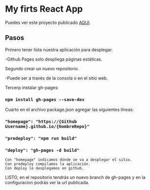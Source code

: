 # My firts React App

Puedes ver este proyecto publicado [AQUI](https://jonato96.github.io/jonathansanchez).

## Pasos

Primero tener lista nuestra aplicación para desplegar. 

-Github Pages solo despliega páginas estáticas. 

Segundo crear un nuevo repositorio. 

-Puede ser a través de la consola o en el sitio web. 

Tercerp instalar gh-pages:

### `npm install gh-pages --save-dev`

Cuarto en el archivo package.json agregar las siguientes líneas:

### `"homepage": "https://{Github Username}.github.io/{NombreRepo}"`
### `"predeploy": "npm run build"`
### `"deploy": "gh-pages -d build"`

    Con "homepage" indicamos dónde se va a desplegar el sitio. 
    Con predeploy compilamos la aplicación. 
    Con deploy lo desplegamos en github.

LISTO, en el repositorio tendrás un nuevo branch de gh-pages
y en la configuracion podrás ver la url publicada.
